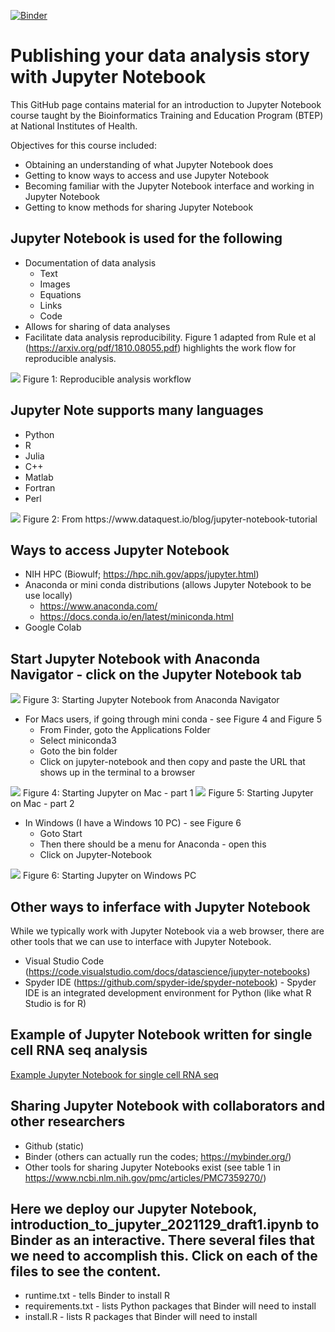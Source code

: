 [![Binder](https://mybinder.org/badge_logo.svg)](https://mybinder.org/v2/gh/NCI-CCR-BTEP/introduction_to_jupyter_notebook_2021129/HEAD)

# Publishing your data analysis story with Jupyter Notebook
This GitHub page contains material for an introduction to Jupyter Notebook course taught by the Bioinformatics Training and Education Program (BTEP) at National Institutes of Health.

Objectives for this course included:
* Obtaining an understanding of what Jupyter Notebook does
* Getting to know ways to access and use Jupyter Notebook
* Becoming familiar with the Jupyter Notebook interface and working in Jupyter Notebook
* Getting to know methods for sharing Jupyter Notebook


## Jupyter Notebook is used for the following
* Documentation of data analysis
  - Text
  - Images
  - Equations
  - Links
  - Code
* Allows for sharing of data analyses
* Facilitate data analysis reproducibility. Figure 1 adapted from Rule et al (https://arxiv.org/pdf/1810.08055.pdf) highlights the work flow for reproducible analysis.

<img src="reproducible_analysis_workflow.png" />
Figure 1: Reproducible analysis workflow


## Jupyter Note supports many languages
* Python
* R
* Julia
* C++
* Matlab
* Fortran
* Perl

<img src="jupyter_note_book_supported_languages.png" />
Figure 2: From https://www.dataquest.io/blog/jupyter-notebook-tutorial

## Ways to access Jupyter Notebook
* NIH HPC (Biowulf; https://hpc.nih.gov/apps/jupyter.html)
* Anaconda or mini conda distributions (allows Jupyter Notebook to be use locally)
  - https://www.anaconda.com/
  - https://docs.conda.io/en/latest/miniconda.html 
* Google Colab

## Start Jupyter Notebook with Anaconda Navigator - click on the Jupyter Notebook tab
<img src="jupyter_on_anaconda.png" />
Figure 3: Starting Jupyter Notebook from Anaconda Navigator

* For Macs users, if going through mini conda - see Figure 4 and Figure 5
  - From Finder, goto the Applications Folder
  - Select miniconda3 
  - Goto the bin folder
  - Click on jupyter-notebook and then copy and paste the URL that shows up in the terminal to a browser

<img src="open_jupyter_mac_1.png" />
Figure 4: Starting Jupyter on Mac - part 1

<img src="open_jupyter_mac_2.png" />
Figure 5: Starting Jupyter on Mac - part 2

* In Windows (I have a Windows 10 PC) - see Figure 6
  - Goto Start
  - Then there should be a menu for Anaconda - open this
  - Click on Jupyter-Notebook

<img src="anaconda_jupyter_windows10.png" />
Figure 6: Starting Jupyter on Windows PC

## Other ways to inferface with Jupyter Notebook
While we typically work with Jupyter Notebook via a web browser, there are other tools that we can use to interface with Jupyter Notebook.
* Visual Studio Code (https://code.visualstudio.com/docs/datascience/jupyter-notebooks)
* Spyder IDE (https://github.com/spyder-ide/spyder-notebook) - Spyder IDE is an integrated development environment for Python (like what R Studio is for R)

## Example of Jupyter Notebook written for single cell RNA seq analysis
[Example Jupyter Notebook for single cell RNA seq](https://nbviewer.org/github/theislab/single-cell-tutorial/blob/master/latest_notebook/Case-study_Mouse-intestinal-epithelium_1906.ipynb)

## Sharing Jupyter Notebook with collaborators and other researchers
* Github (static)
* Binder (others can actually run the codes; https://mybinder.org/)
* Other tools for sharing Jupyter Notebooks exist (see table 1 in https://www.ncbi.nlm.nih.gov/pmc/articles/PMC7359270/)

## Here we deploy our Jupyter Notebook, introduction_to_jupyter_2021129_draft1.ipynb to Binder as an interactive. There several files that we need to accomplish this. Click on each of the files to see the content.
* runtime.txt - tells Binder to install R
* requirements.txt - lists Python packages that Binder will need to install
* install.R - lists R packages that Binder will need to install
